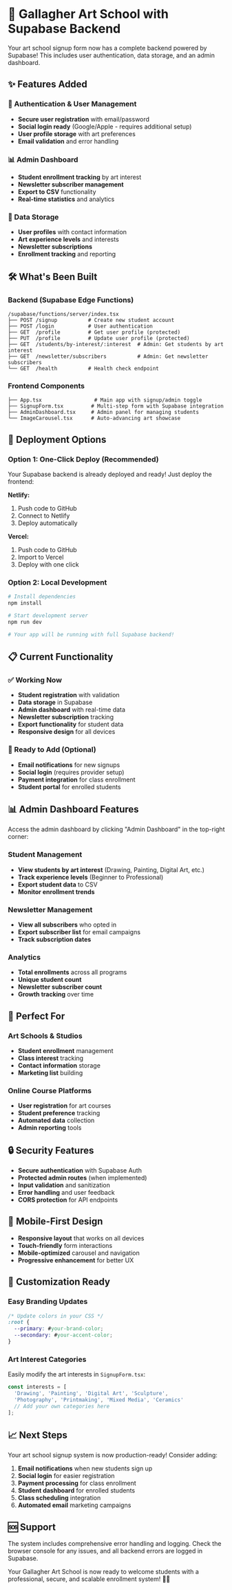 # 🚀 Gallagher Art School with Supabase Backend

Your art school signup form now has a complete backend powered by Supabase! This includes user authentication, data storage, and an admin dashboard.

## ✨ Features Added

### 🔐 Authentication & User Management
- **Secure user registration** with email/password
- **Social login ready** (Google/Apple - requires additional setup)
- **User profile storage** with art preferences
- **Email validation** and error handling

### 📊 Admin Dashboard
- **Student enrollment tracking** by art interest
- **Newsletter subscriber management**
- **Export to CSV** functionality
- **Real-time statistics** and analytics

### 💾 Data Storage
- **User profiles** with contact information
- **Art experience levels** and interests
- **Newsletter subscriptions**
- **Enrollment tracking** and reporting

## 🛠️ What's Been Built

### Backend (Supabase Edge Functions)
```
/supabase/functions/server/index.tsx
├── POST /signup          # Create new student account
├── POST /login           # User authentication
├── GET  /profile         # Get user profile (protected)
├── PUT  /profile         # Update user profile (protected)
├── GET  /students/by-interest/:interest  # Admin: Get students by art interest
├── GET  /newsletter/subscribers          # Admin: Get newsletter subscribers
└── GET  /health          # Health check endpoint
```

### Frontend Components
```
├── App.tsx                 # Main app with signup/admin toggle
├── SignupForm.tsx         # Multi-step form with Supabase integration
├── AdminDashboard.tsx     # Admin panel for managing students
└── ImageCarousel.tsx      # Auto-advancing art showcase
```

## 🚀 Deployment Options

### Option 1: One-Click Deploy (Recommended)
Your Supabase backend is already deployed and ready! Just deploy the frontend:

**Netlify:**
1. Push code to GitHub
2. Connect to Netlify
3. Deploy automatically

**Vercel:**
1. Push code to GitHub  
2. Import to Vercel
3. Deploy with one click

### Option 2: Local Development
```bash
# Install dependencies
npm install

# Start development server
npm run dev

# Your app will be running with full Supabase backend!
```

## 📋 Current Functionality

### ✅ Working Now
- **Student registration** with validation
- **Data storage** in Supabase
- **Admin dashboard** with real-time data
- **Newsletter subscription** tracking
- **Export functionality** for student data
- **Responsive design** for all devices

### 🔧 Ready to Add (Optional)
- **Email notifications** for new signups
- **Social login** (requires provider setup)
- **Payment integration** for class enrollment
- **Student portal** for enrolled students

## 📊 Admin Dashboard Features

Access the admin dashboard by clicking "Admin Dashboard" in the top-right corner:

### Student Management
- **View students by art interest** (Drawing, Painting, Digital Art, etc.)
- **Track experience levels** (Beginner to Professional)
- **Export student data** to CSV
- **Monitor enrollment trends**

### Newsletter Management
- **View all subscribers** who opted in
- **Export subscriber list** for email campaigns
- **Track subscription dates**

### Analytics
- **Total enrollments** across all programs
- **Unique student count**
- **Newsletter subscriber count**
- **Growth tracking** over time

## 🎯 Perfect For

### Art Schools & Studios
- **Student enrollment** management
- **Class interest** tracking
- **Contact information** storage
- **Marketing list** building

### Online Course Platforms
- **User registration** for art courses
- **Student preference** tracking
- **Automated data** collection
- **Admin reporting** tools

## 🔒 Security Features

- **Secure authentication** with Supabase Auth
- **Protected admin routes** (when implemented)
- **Input validation** and sanitization
- **Error handling** and user feedback
- **CORS protection** for API endpoints

## 📱 Mobile-First Design

- **Responsive layout** that works on all devices
- **Touch-friendly** form interactions
- **Mobile-optimized** carousel and navigation
- **Progressive enhancement** for better UX

## 🎨 Customization Ready

### Easy Branding Updates
```css
/* Update colors in your CSS */
:root {
  --primary: #your-brand-color;
  --secondary: #your-accent-color;
}
```

### Art Interest Categories
Easily modify the art interests in `SignupForm.tsx`:
```javascript
const interests = [
  'Drawing', 'Painting', 'Digital Art', 'Sculpture',
  'Photography', 'Printmaking', 'Mixed Media', 'Ceramics'
  // Add your own categories here
];
```

## 📈 Next Steps

Your art school signup system is now production-ready! Consider adding:

1. **Email notifications** when new students sign up
2. **Social login** for easier registration
3. **Payment processing** for class enrollment
4. **Student dashboard** for enrolled students
5. **Class scheduling** integration
6. **Automated email** marketing campaigns

## 🆘 Support

The system includes comprehensive error handling and logging. Check the browser console for any issues, and all backend errors are logged in Supabase.

Your Gallagher Art School is now ready to welcome students with a professional, secure, and scalable enrollment system! 🎨✨